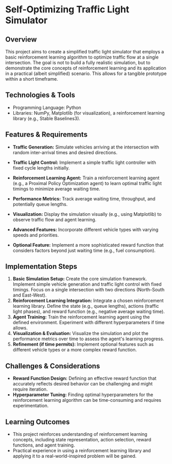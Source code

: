 # Self-Optimizing Traffic Light Simulator

## Overview

This project aims to create a simplified traffic light simulator that employs a basic reinforcement learning algorithm to optimize traffic flow at a single intersection.  The goal is not to build a fully realistic simulation, but to demonstrate the core concepts of reinforcement learning and its application in a practical (albeit simplified) scenario.  This allows for a tangible prototype within a short timeframe.

## Technologies & Tools

- Programming Language: Python
- Libraries: NumPy, Matplotlib (for visualization), a reinforcement learning library (e.g., Stable Baselines3).

## Features & Requirements

- **Traffic Generation:** Simulate vehicles arriving at the intersection with random inter-arrival times and desired directions.
- **Traffic Light Control:** Implement a simple traffic light controller with fixed cycle lengths initially.
- **Reinforcement Learning Agent:**  Train a reinforcement learning agent (e.g., a Proximal Policy Optimization agent) to learn optimal traffic light timings to minimize average waiting time.
- **Performance Metrics:**  Track average waiting time, throughput, and potentially queue lengths.
- **Visualization:**  Display the simulation visually (e.g., using Matplotlib) to observe traffic flow and agent learning.

- **Advanced Features:** Incorporate different vehicle types with varying speeds and priorities.
- **Optional Feature:** Implement a more sophisticated reward function that considers factors beyond just waiting time (e.g., fuel consumption).


## Implementation Steps

1. **Basic Simulation Setup:** Create the core simulation framework.  Implement simple vehicle generation and traffic light control with fixed timings.  Focus on a single intersection with two directions (North-South and East-West).
2. **Reinforcement Learning Integration:** Integrate a chosen reinforcement learning library. Define the state (e.g., queue lengths), actions (traffic light phases), and reward function (e.g., negative average waiting time).
3. **Agent Training:** Train the reinforcement learning agent using the defined environment.  Experiment with different hyperparameters if time allows.
4. **Visualization & Evaluation:**  Visualize the simulation and plot the performance metrics over time to assess the agent's learning progress.
5. **Refinement (if time permits):**  Implement optional features such as different vehicle types or a more complex reward function.

## Challenges & Considerations

- **Reward Function Design:** Defining an effective reward function that accurately reflects desired behavior can be challenging and might require iteration.
- **Hyperparameter Tuning:** Finding optimal hyperparameters for the reinforcement learning algorithm can be time-consuming and requires experimentation.

## Learning Outcomes

- This project reinforces understanding of reinforcement learning concepts, including state representation, action selection, reward functions, and agent training.
- Practical experience in using a reinforcement learning library and applying it to a real-world-inspired problem will be gained.

